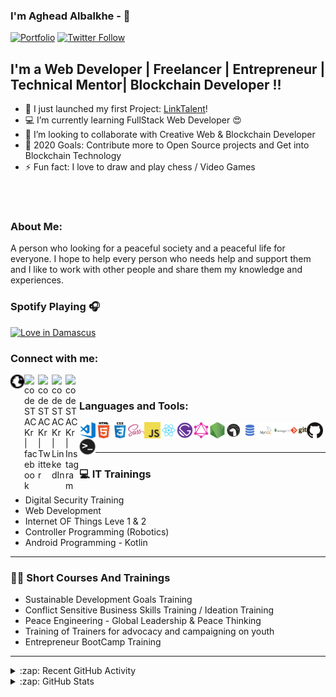###  I'm Aghead Albalkhe -  👋

[![Portfolio](https://img.shields.io/website?label=Aghead-Albalkhe&style=for-the-badge&url=https://aghyadalbalkhi-portfolio.herokuapp.com)](https://aghyadalbalkhi-portfolio.herokuapp.com/)
[![Twitter Follow](https://img.shields.io/twitter/follow/codeSTACKr?color=1DA1F2&logo=facebook&style=for-the-badge)](https://web.facebook.com/aghyadalbalkhi/)

## I'm a Web Developer | Freelancer | Entrepreneur | Technical Mentor| Blockchain Developer !!

- 🔭 I just launched my first Project: [LinkTalent](https://linktalent.github.io/LinkTalent/)!
- 💻 I’m currently learning FullStack Web Developer 😍
- 👯 I’m looking to collaborate with Creative Web & Blockchain Developer
- 🥅 2020 Goals: Contribute more to Open Source projects and Get into Blockchain Technology
- ⚡ Fun fact: I love to draw and play chess / Video Games

<br /><br />

### About Me:

A person who looking for a peaceful society and a peaceful life for everyone. I hope to help every person who needs help and support them and I like to work with other people and share them my knowledge and experiences.


### Spotify Playing 🎧

[<img src="https://now-playing-codestackr.vercel.app/api/spotify-playing" alt="Love in Damascus" width="350" />](https://open.spotify.com/album/13h68UooLMKE3mPFcvzlz8)

### Connect with me:

[<img align="left" alt="codeSTACKr.com" width="22px" src="https://raw.githubusercontent.com/iconic/open-iconic/master/svg/globe.svg" />][website]
[<img align="left" alt="codeSTACKr | facebook" width="22px" src="https://cdn.jsdelivr.net/npm/simple-icons@v3/icons/youtube.svg" />][facebook]
[<img align="left" alt="codeSTACKr | Twitter" width="22px" src="https://cdn.jsdelivr.net/npm/simple-icons@v3/icons/twitter.svg" />][twitter]
[<img align="left" alt="codeSTACKr | LinkedIn" width="22px" src="https://cdn.jsdelivr.net/npm/simple-icons@v3/icons/linkedin.svg" />][linkedin]
[<img align="left" alt="codeSTACKr | Instagram" width="22px" src="https://cdn.jsdelivr.net/npm/simple-icons@v3/icons/instagram.svg" />][instagram]

<br />

### Languages and Tools:
<img align="left" alt="Visual Studio Code" width="26px" src="https://raw.githubusercontent.com/github/explore/80688e429a7d4ef2fca1e82350fe8e3517d3494d/topics/visual-studio-code/visual-studio-code.png" />
<img align="left" alt="HTML5" width="26px" src="https://raw.githubusercontent.com/github/explore/80688e429a7d4ef2fca1e82350fe8e3517d3494d/topics/html/html.png" />
<img align="left" alt="CSS3" width="26px" src="https://raw.githubusercontent.com/github/explore/80688e429a7d4ef2fca1e82350fe8e3517d3494d/topics/css/css.png" />
<img align="left" alt="Sass" width="26px" src="https://raw.githubusercontent.com/github/explore/80688e429a7d4ef2fca1e82350fe8e3517d3494d/topics/sass/sass.png" />
<img align="left" alt="JavaScript" width="26px" src="https://raw.githubusercontent.com/github/explore/80688e429a7d4ef2fca1e82350fe8e3517d3494d/topics/javascript/javascript.png" />
<img align="left" alt="React" width="26px" src="https://raw.githubusercontent.com/github/explore/80688e429a7d4ef2fca1e82350fe8e3517d3494d/topics/react/react.png" />
<img align="left" alt="Gatsby" width="26px" src="https://raw.githubusercontent.com/github/explore/e94815998e4e0713912fed477a1f346ec04c3da2/topics/gatsby/gatsby.png" />
<img align="left" alt="GraphQL" width="26px" src="https://raw.githubusercontent.com/github/explore/80688e429a7d4ef2fca1e82350fe8e3517d3494d/topics/graphql/graphql.png" />
<img align="left" alt="Node.js" width="26px" src="https://raw.githubusercontent.com/github/explore/80688e429a7d4ef2fca1e82350fe8e3517d3494d/topics/nodejs/nodejs.png" />
<img align="left" alt="Deno" width="26px" src="https://raw.githubusercontent.com/github/explore/361e2821e2dea67711cde99c9c40ed357061cf27/topics/deno/deno.png" />
<img align="left" alt="SQL" width="26px" src="https://raw.githubusercontent.com/github/explore/80688e429a7d4ef2fca1e82350fe8e3517d3494d/topics/sql/sql.png" />
<img align="left" alt="MySQL" width="26px" src="https://raw.githubusercontent.com/github/explore/80688e429a7d4ef2fca1e82350fe8e3517d3494d/topics/mysql/mysql.png" />
<img align="left" alt="MongoDB" width="26px" src="https://raw.githubusercontent.com/github/explore/80688e429a7d4ef2fca1e82350fe8e3517d3494d/topics/mongodb/mongodb.png" />
<img align="left" alt="Git" width="26px" src="https://raw.githubusercontent.com/github/explore/80688e429a7d4ef2fca1e82350fe8e3517d3494d/topics/git/git.png" />
<img align="left" alt="GitHub" width="26px" src="https://raw.githubusercontent.com/github/explore/78df643247d429f6cc873026c0622819ad797942/topics/github/github.png" />
<img align="left" alt="Terminal" width="26px" src="https://raw.githubusercontent.com/github/explore/80688e429a7d4ef2fca1e82350fe8e3517d3494d/topics/terminal/terminal.png" />

<br />
<br />

---

### 💻 IT Trainings 

<!-- IT Trainings :START -->
- Digital Security Training 
- Web Development
- Internet OF Things Leve 1 & 2
- Controller Programming (Robotics)
- Android Programming - Kotlin
<!-- IT Trainings :END -->


---

### 👨‍🏫 Short Courses And Trainings

<!-- Short Courses And Trainings-LIST:START -->
- Sustainable Development Goals Training 
- Conflict Sensitive Business Skills Training / Ideation Training  
- Peace Engineering - Global Leadership & Peace Thinking  
- Training of Trainers for advocacy and campaigning on youth  
- Entrepreneur BootCamp Training
<!-- Short Courses And Trainings-LIST:END -->


---

<details>
  <summary>:zap: Recent GitHub Activity</summary>
  
<!--START_SECTION:activity-->
1. 💪 Merged PR [#14](https://github.com/aghyadalbalkhi-ASAC/city_explorer_api/pull/14) in [city_explorer_api](https://github.com/florinpop17/app-ideas)
2. 🎉 Merged LinkTalent Orgnization PR [#22](https://github.com/LinkTalent/LinkTalent/pull/22) in [LinkTalent](LinkTalent)

<!--END_SECTION:activity-->

</details>

<details>
  <summary>:zap: GitHub Stats</summary>

  <img align="left" alt="Aghead GitHub Stats" src="https://github-readme-stats.aghyadalbalkhi-ASAC.vercel.app/api?username=aghyadalbalkhi-ASAC&show_icons=true&hide_border=true" />

</details>

[website]: https://aghyadalbalkhi-portfolio.herokuapp.com/
[twitter]: https://twitter.com/aghyadalbalkhi
[instagram]: https://www.instagram.com/aghyadalbalkhi/
[linkedin]: https://www.linkedin.com/in/magheadalbalkhe/
[facebook]: https://web.facebook.com/aghyadalbalkhi/
